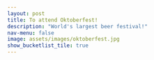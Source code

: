 ```yaml
---
layout: post
title: To attend Oktoberfest!
description: "World's largest beer festival!"
nav-menu: false
image: assets/images/oktoberfest.jpg
show_bucketlist_tile: true
---
```


<!-- Main -->
<div id="main">
</div>
